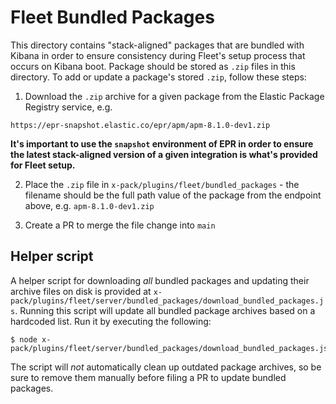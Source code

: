 # Fleet Bundled Packages

This directory contains "stack-aligned" packages that are bundled with Kibana in order to ensure consistency during Fleet's setup process that occurs on Kibana boot. Package should be stored as `.zip` files in this directory. To add or update a package's stored `.zip`, follow these steps: 

1. Download the `.zip` archive for a given package from the Elastic Package Registry service, e.g.

```
https://epr-snapshot.elastic.co/epr/apm/apm-8.1.0-dev1.zip
```

**It's important to use the `snapshot` environment of EPR in order to ensure the latest stack-aligned version of a given integration is what's provided for Fleet setup.**

2. Place the `.zip` file in `x-pack/plugins/fleet/bundled_packages` - the filename should be the full path value of the package from the endpoint above, e.g. `apm-8.1.0-dev1.zip`

3. Create a PR to merge the file change into `main`

## Helper script

A helper script for downloading _all_ bundled packages and updating their archive files on disk is provided at `x-pack/plugins/fleet/server/bundled_packages/download_bundled_packages.js`. Running this script will update all bundled package archives based on a hardcoded list. Run it by executing the following: 

```shell
$ node x-pack/plugins/fleet/server/bundled_packages/download_bundled_packages.js
```

The script will _not_ automatically clean up outdated package archives, so be sure to remove them manually before filing a PR to update bundled packages.
